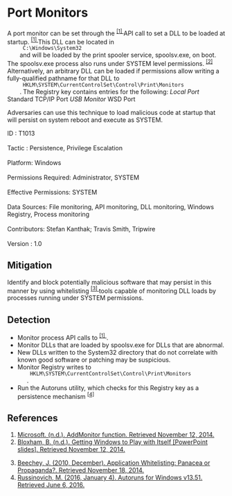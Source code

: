 <div class="container-fluid">
 <h1>
  Port Monitors
 </h1>
 <div class="row">
  <div class="col-md-8 description-body">
   <p>
    A port monitor can be set through the
    <span class="scite-citeref-number" data-reference="AddMonitor" id="scite-ref-1-a">
     <sup>
      <a aria-describedby="qtip-0" data-hasqtip="0" href="http://msdn.microsoft.com/en-us/library/dd183341" target="_blank">
       [1]
      </a>
     </sup>
    </span>
    API call to set a DLL to be loaded at startup.
    <span class="scite-citeref-number" data-reference="AddMonitor" id="scite-ref-1-a">
     <sup>
      <a aria-describedby="qtip-0" data-hasqtip="0" href="http://msdn.microsoft.com/en-us/library/dd183341" target="_blank">
       [1]
      </a>
     </sup>
    </span>
    This DLL can be located in
    <code>
     C:\Windows\System32
    </code>
    and will be loaded by the print spooler service, spoolsv.exe, on boot. The spoolsv.exe process also runs under SYSTEM level permissions.
    <span class="scite-citeref-number" data-reference="Bloxham" id="scite-ref-2-a">
     <sup>
      <a aria-describedby="qtip-1" data-hasqtip="1" href="https://www.defcon.org/images/defcon-22/dc-22-presentations/Bloxham/DEFCON-22-Brady-Bloxham-Windows-API-Abuse-UPDATED.pdf" target="_blank">
       [2]
      </a>
     </sup>
    </span>
    Alternatively, an arbitrary DLL can be loaded if permissions allow writing a fully-qualified pathname for that DLL to
    <code>
     HKLM\SYSTEM\CurrentControlSet\Control\Print\Monitors
    </code>
    . The Registry key contains entries for the following:
    <em>
     Local Port
    </em>
    Standard TCP/IP Port
    <em>
     USB Monitor
    </em>
    WSD Port
   </p>
   <p>
    Adversaries can use this technique to load malicious code at startup that will persist on system reboot and execute as SYSTEM.
   </p>
  </div>
  <div class="col-md-4">
   <div class="card">
    <div class="card-body">
     <div class="card-data">
      <span class="h5 card-title">
       ID
      </span>
      : T1013
      <br/>
      <br/>
     </div>
     <div class="card-data">
      <span class="h5 card-title">
      </span>
     </div>
     <div class="card-data">
      <span class="h5 card-title">
       Tactic
      </span>
      : Persistence, Privilege Escalation
      <br/>
      <br/>
     </div>
     <div class="card-data">
      <span class="h5 card-title">
       Platform:
      </span>
      Windows
      <br/>
      <br/>
     </div>
     <div class="card-data">
      <span class="h5 card-title">
       Permissions Required:
      </span>
      Administrator, SYSTEM
      <br/>
      <br/>
     </div>
     <div class="card-data">
      <span class="h5 card-title">
       Effective Permissions:
      </span>
      SYSTEM
      <br/>
      <br/>
     </div>
     <div class="card-data">
      <span class="h5 card-title">
       Data Sources:
      </span>
      File monitoring, API monitoring, DLL monitoring, Windows Registry, Process monitoring
      <br/>
      <br/>
     </div>
     <div class="card-data">
      <span class="h5 card-title">
      </span>
     </div>
     <div class="card-data">
      <span class="h5 card-title">
      </span>
     </div>
     <div class="card-data">
      <span class="h5 card-title">
      </span>
     </div>
     <div class="card-data">
      <span class="h5 card-title">
      </span>
     </div>
     <div class="card-data">
      <span class="h5 card-title">
      </span>
     </div>
     <div class="card-data">
      <span class="h5 card-title">
       Contributors:
      </span>
      Stefan Kanthak; Travis Smith, Tripwire
      <br/>
      <br/>
     </div>
     <div class="card-data">
      <span class="h5 card-title">
       Version
      </span>
      : 1.0
     </div>
    </div>
   </div>
  </div>
 </div>
 <h2 class="pt-3" id="mitigation">
  Mitigation
 </h2>
 <p>
  Identify and block potentially malicious software that may persist in this manner by using whitelisting
  <span class="scite-citeref-number" data-reference="Beechey 2010" id="scite-ref-3-a">
   <sup>
    <a aria-describedby="qtip-2" data-hasqtip="2" href="http://www.sans.org/reading-room/whitepapers/application/application-whitelisting-panacea-propaganda-33599" target="_blank">
     [3]
    </a>
   </sup>
  </span>
  tools capable of monitoring DLL loads by processes running under SYSTEM permissions.
 </p>
 <h2 class="pt-3" id="detection">
  Detection
 </h2>
 <ul>
  <li>
   Monitor process API calls to
   <span class="scite-citeref-number" data-reference="AddMonitor" id="scite-ref-1-a">
    <sup>
     <a aria-describedby="qtip-0" data-hasqtip="0" href="http://msdn.microsoft.com/en-us/library/dd183341" target="_blank">
      [1]
     </a>
    </sup>
   </span>
   .
  </li>
  <li>
   Monitor DLLs that are loaded by spoolsv.exe for DLLs that are abnormal.
  </li>
  <li>
   New DLLs written to the System32 directory that do not correlate with known good software or patching may be suspicious.
  </li>
  <li>
   Monitor Registry writes to
   <code>
    HKLM\SYSTEM\CurrentControlSet\Control\Print\Monitors
   </code>
   .
  </li>
  <li>
   Run the Autoruns utility, which checks for this Registry key as a persistence mechanism
   <span class="scite-citeref-number" data-reference="TechNet Autoruns" id="scite-ref-4-a">
    <sup>
     <a aria-describedby="qtip-3" data-hasqtip="3" href="https://technet.microsoft.com/en-us/sysinternals/bb963902" target="_blank">
      [4]
     </a>
    </sup>
   </span>
  </li>
 </ul>
 <h2 class="pt-3" id="references">
  References
 </h2>
 <div class="row">
  <div class="col">
   <ol>
    <li>
     <span class="scite-citation" id="scite-1">
      <span class="scite-citation-text">
       <a class="external text" href="http://msdn.microsoft.com/en-us/library/dd183341" name="scite-1" rel="nofollow" target="_blank">
        Microsoft. (n.d.). AddMonitor function. Retrieved November 12, 2014.
       </a>
      </span>
     </span>
    </li>
    <li>
     <span class="scite-citation" id="scite-2">
      <span class="scite-citation-text">
       <a class="external text" href="https://www.defcon.org/images/defcon-22/dc-22-presentations/Bloxham/DEFCON-22-Brady-Bloxham-Windows-API-Abuse-UPDATED.pdf" name="scite-2" rel="nofollow" target="_blank">
        Bloxham, B. (n.d.). Getting Windows to Play with Itself [PowerPoint slides]. Retrieved November 12, 2014.
       </a>
      </span>
     </span>
    </li>
   </ol>
  </div>
  <div class="col">
   <ol start="3.0">
    <li>
     <span class="scite-citation" id="scite-3">
      <span class="scite-citation-text">
       <a class="external text" href="http://www.sans.org/reading-room/whitepapers/application/application-whitelisting-panacea-propaganda-33599" name="scite-3" rel="nofollow" target="_blank">
        Beechey, J. (2010, December). Application Whitelisting: Panacea or Propaganda?. Retrieved November 18, 2014.
       </a>
      </span>
     </span>
    </li>
    <li>
     <span class="scite-citation" id="scite-4">
      <span class="scite-citation-text">
       <a class="external text" href="https://technet.microsoft.com/en-us/sysinternals/bb963902" name="scite-4" rel="nofollow" target="_blank">
        Russinovich, M. (2016, January 4). Autoruns for Windows v13.51. Retrieved June 6, 2016.
       </a>
      </span>
     </span>
    </li>
   </ol>
  </div>
 </div>
</div>
